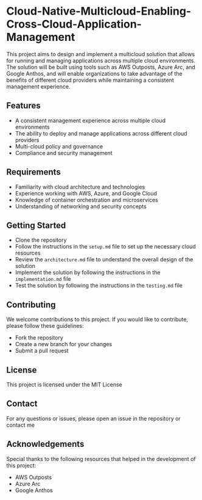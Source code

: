 # Cloud-Native-Multicloud-Enabling-Cross-Cloud-Application-Management
This project aims to design and implement a multicloud solution that allows for running and managing applications across multiple cloud environments. The solution will be built using tools such as AWS Outposts, Azure Arc, and Google Anthos, and will enable organizations to take advantage of the benefits of different cloud providers while maintaining a consistent management experience.

## Features
* A consistent management experience across multiple cloud environments
* The ability to deploy and manage applications across different cloud providers
* Multi-cloud policy and governance
* Compliance and security management

## Requirements
* Familiarity with cloud architecture and technologies
* Experience working with AWS, Azure, and Google Cloud
* Knowledge of container orchestration and microservices
* Understanding of networking and security concepts

## Getting Started
* Clone the repository
* Follow the instructions in the `setup.md` file to set up the necessary cloud resources
* Review the `architecture.md` file to understand the overall design of the solution
* Implement the solution by following the instructions in the `implementation.md` file
* Test the solution by following the instructions in the `testing.md` file

## Contributing
We welcome contributions to this project. If you would like to contribute, please follow these guidelines:

* Fork the repository
* Create a new branch for your changes
* Submit a pull request
## License
This project is licensed under the MIT License


## Contact
For any questions or issues, please open an issue in the repository or contact me

## Acknowledgements
Special thanks to the following resources that helped in the development of this project:

* AWS Outposts
* Azure Arc
* Google Anthos
